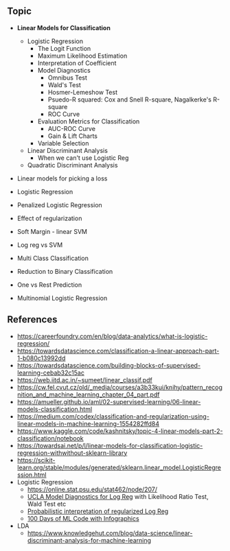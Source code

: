 ## Topic

- **Linear Models for Classification**
  - Logistic Regression
    - The Logit Function
    - Maximum Likelihood Estimation
    - Interpretation of Coefficient
    - Model Diagnostics 
      - Omnibus Test
      - Wald's Test
      - Hosmer-Lemeshow Test
      - Psuedo-R squared: Cox and Snell R-square, Nagalkerke's R-square
      - ROC Curve 
    - Evaluation Metrics for Classification
      - AUC-ROC Curve
      - Gain & Lift Charts 
    - Variable Selection
  - Linear Discriminant Analysis
    - When we can't use Logistic Reg 
  - Quadratic Discriminant Analysis

- Linear models for picking a loss
- Logistic Regression
- Penalized Logistic Regression
- Effect of regularization
- Soft Margin - linear SVM
- Log reg vs SVM
- Multi Class Classification
- Reduction to Binary Classification
- One vs Rest Prediction
- Multinomial Logistic Regression



## References
- https://careerfoundry.com/en/blog/data-analytics/what-is-logistic-regression/
- https://towardsdatascience.com/classification-a-linear-approach-part-1-b080c13992dd
- https://towardsdatascience.com/building-blocks-of-supervised-learning-cebab32c15ac
- https://web.iitd.ac.in/~sumeet/linear_classif.pdf
- https://cw.fel.cvut.cz/old/_media/courses/a3b33kui/knihy/pattern_recognition_and_machine_learning_chapter_04_part.pdf
- https://amueller.github.io/aml/02-supervised-learning/06-linear-models-classification.html
- https://medium.com/codex/classification-and-regularization-using-linear-models-in-machine-learning-1554282ffd84
- https://www.kaggle.com/code/kashnitsky/topic-4-linear-models-part-2-classification/notebook
- https://towardsai.net/p/l/linear-models-for-classification-logistic-regression-withwithout-sklearn-library
- https://scikit-learn.org/stable/modules/generated/sklearn.linear_model.LogisticRegression.html
- Logistic Regression
  - https://online.stat.psu.edu/stat462/node/207/ 
  - [UCLA Model Diagnostics for Log Reg](https://stats.oarc.ucla.edu/other/mult-pkg/faq/general/faqhow-are-the-likelihood-ratio-wald-and-lagrange-multiplier-score-tests-different-andor-similar/) with Likelihood Ratio Test, Wald Test etc
  - [Probabilistic interpretation of regularized Log Reg](https://github.com/rasbt/python-machine-learning-book/blob/master/faq/probablistic-logistic-regression.md)
  - [100 Days of ML Code with Infographics](https://github.com/Avik-Jain/100-Days-Of-ML-Code)
- LDA 
  - https://www.knowledgehut.com/blog/data-science/linear-discriminant-analysis-for-machine-learning

